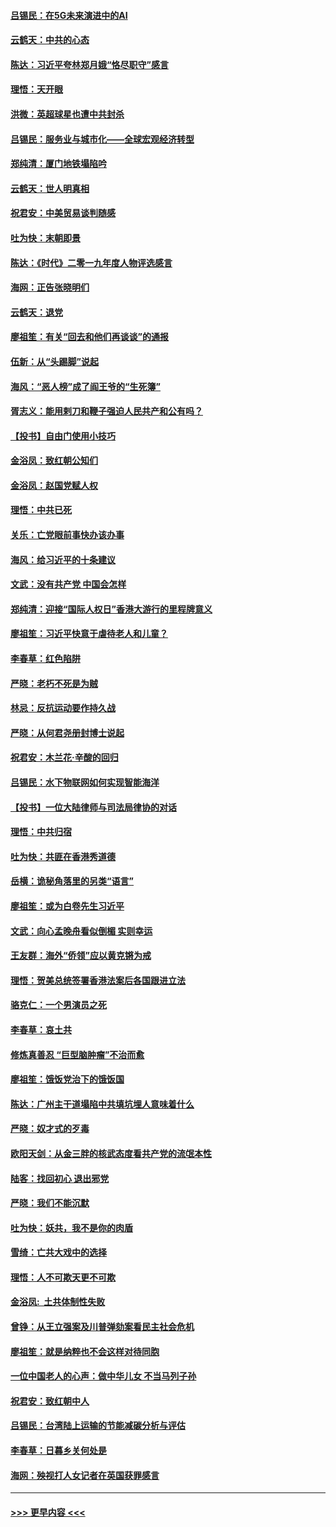 #### [吕锡民：在5G未来演进中的AI](../pages/nsc993/n11730010.md?t=12191422) 
#### [云鹤天：中共的心态](../pages/nsc993/n11729906.md?t=12191422) 
#### [陈达：习近平夸林郑月娥“恪尽职守”感言](../pages/nsc993/n11729881.md?t=12191422) 
#### [理悟：天开眼](../pages/nsc993/n11729699.md?t=12191422) 
#### [洪微：英超球星也遭中共封杀](../pages/nsc993/n11727243.md?t=12191422) 
#### [吕锡民：服务业与城市化——全球宏观经济转型](../pages/nsc993/n11725845.md?t=12191422) 
#### [郑纯清：厦门地铁塌陷吟](../pages/nsc993/n11725813.md?t=12191422) 
#### [云鹤天：世人明真相](../pages/nsc993/n11725621.md?t=12191422) 
#### [祝君安：中美贸易谈判随感](../pages/nsc993/n11725609.md?t=12191422) 
#### [吐为快：末朝即景](../pages/nsc993/n11723365.md?t=12191422) 
#### [陈达：《时代》二零一九年度人物评选感言](../pages/nsc993/n11723337.md?t=12191422) 
#### [海网：正告张晓明们](../pages/nsc993/n11723228.md?t=12191422) 
#### [云鹤天：退党](../pages/nsc993/n11723056.md?t=12191422) 
#### [廖祖笙：有关“回去和他们再谈谈”的通报](../pages/nsc993/n11722442.md?t=12191422) 
#### [伍新：从“头踢脚”说起](../pages/nsc993/n11722429.md?t=12191422) 
#### [海风：“恶人榜”成了阎王爷的“生死簿”](../pages/nsc993/n11722272.md?t=12191422) 
#### [胥志义：能用剌刀和鞭子强迫人民共产和公有吗？](../pages/nsc993/n11720569.md?t=12191422) 
#### [【投书】自由门使用小技巧](../pages/nsc993/n11720180.md?t=12191422) 
#### [金浴凤：致红朝公知们](../pages/nsc993/n11720563.md?t=12191422) 
#### [金浴凤：赵国党赋人权](../pages/nsc993/n11720533.md?t=12191422) 
#### [理悟：中共已死](../pages/nsc993/n11720233.md?t=12191422) 
#### [关乐：亡党眼前事快办该办事](../pages/nsc993/n11719160.md?t=12191422) 
#### [海风：给习近平的十条建议](../pages/nsc993/n11717616.md?t=12191422) 
#### [文武：没有共产党 中国会怎样](../pages/nsc993/n11717584.md?t=12191422) 
#### [郑纯清：迎接“国际人权日”香港大游行的里程牌意义](../pages/nsc993/n11717417.md?t=12191422) 
#### [廖祖笙：习近平快意于虐待老人和儿童？](../pages/nsc993/n11715313.md?t=12191422) 
#### [李春草：红色陷阱](../pages/nsc993/n11715029.md?t=12191422) 
#### [严晓：老朽不死是为贼](../pages/nsc993/n11712910.md?t=12191422) 
#### [林忌：反抗运动要作持久战](../pages/nsc993/n11712623.md?t=12191422) 
#### [严晓：从何君尧册封博士说起](../pages/nsc993/n11712465.md?t=12191422) 
#### [祝君安：木兰花·辛酸的回归](../pages/nsc993/n11712381.md?t=12191422) 
#### [吕锡民：水下物联网如何实现智能海洋](../pages/nsc993/n11711158.md?t=12191422) 
#### [【投书】一位大陆律师与司法局律协的对话](../pages/nsc993/n11709675.md?t=12191422) 
#### [理悟：中共归宿](../pages/nsc993/n11710059.md?t=12191422) 
#### [吐为快：共匪在香港秀道德](../pages/nsc993/n11709979.md?t=12191422) 
#### [岳横：诡秘角落里的另类“语言”](../pages/nsc993/n11709792.md?t=12191422) 
#### [廖祖笙：或为白卷先生习近平](../pages/nsc993/n11708330.md?t=12191422) 
#### [文武：向心孟晚舟看似倒楣 实则幸运](../pages/nsc993/n11708236.md?t=12191422) 
#### [王友群：海外“侨领”应以黄克锵为戒](../pages/nsc993/n11706176.md?t=12191422) 
#### [理悟：贺美总统签署香港法案后各国跟进立法](../pages/nsc993/n11706853.md?t=12191422) 
#### [骆克仁：一个男演员之死](../pages/nsc993/n11706677.md?t=12191422) 
#### [李春草：哀土共](../pages/nsc993/n11706255.md?t=12191422) 
#### [修炼真善忍 “巨型脑肿瘤”不治而愈](../pages/nsc993/n11705340.md?t=12191422) 
#### [廖祖笙：饿饭党治下的饿饭国](../pages/nsc993/n11705085.md?t=12191422) 
#### [陈达：广州主干道塌陷中共填坑埋人意味着什么](../pages/nsc993/n11705046.md?t=12191422) 
#### [严晓：奴才式的歹毒](../pages/nsc993/n11704826.md?t=12191422) 
#### [欧阳天剑：从金三胖的核武态度看共产党的流氓本性](../pages/nsc993/n11702238.md?t=12191422) 
#### [陆客：找回初心 退出邪党](../pages/nsc993/n11702213.md?t=12191422) 
#### [严晓：我们不能沉默](../pages/nsc993/n11702110.md?t=12191422) 
#### [吐为快：妖共，我不是你的肉盾](../pages/nsc993/n11701366.md?t=12191422) 
#### [雪绮：亡共大戏中的选择](../pages/nsc993/n11699922.md?t=12191422) 
#### [理悟：人不可欺天更不可欺](../pages/nsc993/n11699657.md?t=12191422) 
#### [金浴凤:  土共体制性失败](../pages/nsc993/n11699361.md?t=12191422) 
#### [曾铮：从王立强案及川普弹劾案看民主社会危机](../pages/nsc993/n11699318.md?t=12191422) 
#### [廖祖笙：就是纳粹也不会这样对待同胞](../pages/nsc993/n11697658.md?t=12191422) 
#### [一位中国老人的心声：做中华儿女 不当马列子孙](../pages/nsc993/n11697525.md?t=12191422) 
#### [祝君安：致红朝中人](../pages/nsc993/n11697518.md?t=12191422) 
#### [吕锡民：台湾陆上运输的节能减碳分析与评估](../pages/nsc993/n11694983.md?t=12191422) 
#### [李春草：日暮乡关何处是](../pages/nsc993/n11694805.md?t=12191422) 
#### [海网：殃视打人女记者在英国获罪感言](../pages/nsc993/n11693832.md?t=12191422) 

----
#### [ >>> 更早内容 <<< ](../indexes/nsc993-earlier.md)
